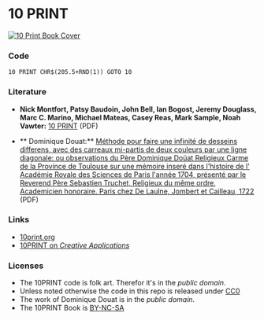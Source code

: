 
10 PRINT
========

[![10 Print Book Cover](http://www.creativeapplications.net/wp-content/uploads/2012/12/10PRINT_01.jpg)][Link01]

### Code

    10 PRINT CHR$(205.5+RND(1)) GOTO 10

### Literature

* **Nick Montfort, Patsy Baudoin, John Bell, Ian Bogost, Jeremy Douglass, Marc C. Marino, Michael Mateas, Casey Reas, Mark Sample, Noah Vawter:**  [10 PRINT](http://trope-tank.mit.edu/10_PRINT_121114.pdf, ) (PDF)


* ** Dominique Douat:** [Méthode pour faire une infinité de desseins differens, avec des carreaux mi-partis de deux couleurs par une ligne diagonale: ou observations du Père Dominique Doüat Religieux Carme de la Province de Toulouse sur une mémoire inseré dans l'histoire de l' Académie Royale des Sciences de Paris l'année 1704, présenté par le Reverend Père Sebastien Truchet, Religieux du même ordre, Academicien honoraire. Paris chez De Laulne, Jombert et Cailleau, 1722](literature/douat.pdf) (PDF)


### Links

* [10print.org][Link01]
* [10PRINT on *Creative Applications*][Link02]


### Licenses
   
   * The 10PRINT code is folk art. Therefor it's in the *public domain*.
   * Unless noted otherwise the code in this repo is released under [CC0][]
   * The work of Dominique Douat is in the *public domain*.
   * The 10PRINT Book is [BY-NC-SA][]


[Link01]:http://10print.org
[Link02]:http://www.creativeapplications.net/processing/10-print-single-line-of-code-as-a-lens-through-creative-computing/

[BY-NC-SA]: http://creativecommons.org/licenses/by-nc-sa/3.0
[CC0]: http://creativecommons.org/publicdomain/zero/1.0/